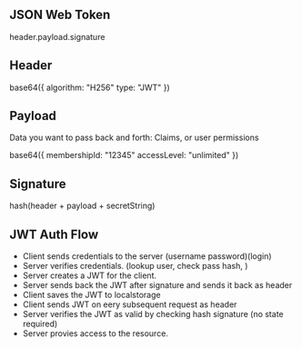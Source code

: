 ## JSON Web Token

header.payload.signature

## Header

base64({
algorithm: "H256"
type: "JWT"
})

## Payload

Data you want to pass back and forth:
Claims, or user permissions

base64({
membershipId: "12345"
accessLevel: "unlimited"
})

## Signature

hash(header + payload + secretString)

## JWT Auth Flow

-   Client sends credentials to the server (username password)(login)
-   Server verifies credentials. (lookup user, check pass hash, )
-   Server creates a JWT for the client.
-   Server sends back the JWT after signature and sends it back as header
-   Client saves the JWT to localstorage
-   Client sends JWT on eery subsequent request as header
-   Server verifies the JWT as valid by checking hash signature (no state required)
-   Server provies access to the resource.
